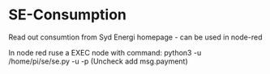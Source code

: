 # SE-Consumption
Read out consumtion from Syd Energi homepage - can be used in node-red

In node red ruse a EXEC node with command: python3 -u /home/pi/se/se.py  -u <user> -p <pass>
  (Uncheck add msg.payment)
  
